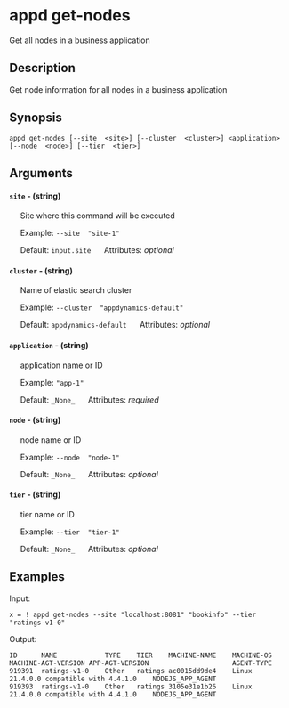 # appd get-nodes

Get all nodes in a business application

## Description

Get node information for all nodes in a business application

## Synopsis

`appd get-nodes [--site  <site>] [--cluster  <cluster>] <application> [--node  <node>] [--tier  <tier>]`

## Arguments


#### `site` - (string)

&nbsp;&nbsp;&nbsp;&nbsp; Site where this command will be executed  

&nbsp;&nbsp;&nbsp;&nbsp; Example:  `--site  "site-1"`

&nbsp;&nbsp;&nbsp;&nbsp; Default: `input.site`
&nbsp;&nbsp;&nbsp;&nbsp; Attributes: _optional_  


#### `cluster` - (string)

&nbsp;&nbsp;&nbsp;&nbsp; Name of elastic search cluster  

&nbsp;&nbsp;&nbsp;&nbsp; Example:  `--cluster  "appdynamics-default"`

&nbsp;&nbsp;&nbsp;&nbsp; Default: `appdynamics-default`
&nbsp;&nbsp;&nbsp;&nbsp; Attributes: _optional_  


#### `application` - (string)

&nbsp;&nbsp;&nbsp;&nbsp; application name or ID  

&nbsp;&nbsp;&nbsp;&nbsp; Example:  `"app-1"`

&nbsp;&nbsp;&nbsp;&nbsp; Default: `_None_`
&nbsp;&nbsp;&nbsp;&nbsp; Attributes: _required_  


#### `node` - (string)

&nbsp;&nbsp;&nbsp;&nbsp; node name or ID  

&nbsp;&nbsp;&nbsp;&nbsp; Example:  `--node  "node-1"`

&nbsp;&nbsp;&nbsp;&nbsp; Default: `_None_`
&nbsp;&nbsp;&nbsp;&nbsp; Attributes: _optional_  


#### `tier` - (string)

&nbsp;&nbsp;&nbsp;&nbsp; tier name or ID  

&nbsp;&nbsp;&nbsp;&nbsp; Example:  `--tier  "tier-1"`

&nbsp;&nbsp;&nbsp;&nbsp; Default: `_None_`
&nbsp;&nbsp;&nbsp;&nbsp; Attributes: _optional_  



## Examples

Input: 
```
x = ! appd get-nodes --site "localhost:8081" "bookinfo" --tier "ratings-v1-0"
```
Output: 
```
ID    	NAME        	TYPE 	TIER   	MACHINE-NAME	MACHINE-OS	MACHINE-AGT-VERSION	APP-AGT-VERSION                 	AGENT-TYPE       
919391	ratings-v1-0	Other	ratings	ac0015dd9de4	Linux     	                   	21.4.0.0 compatible with 4.4.1.0	NODEJS_APP_AGENT	
919393	ratings-v1-0	Other	ratings	3105e31e1b26	Linux     	                   	21.4.0.0 compatible with 4.4.1.0	NODEJS_APP_AGENT
```


